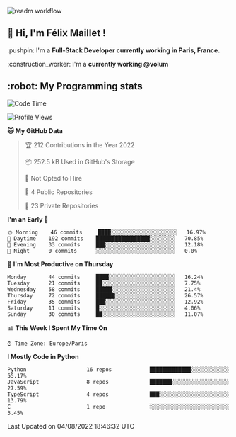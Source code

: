 ![readm workflow](https://github.com/fmaillet24/fmaillet24/actions/workflows/main.yml/badge.svg)

<h2>👋 Hi, I'm Félix Maillet !</h2>

<p>:pushpin: I'm a <strong>Full-Stack Developer currently working in Paris, France.</strong></p>
<p>:construction_worker: I'm a <strong>currently working @volum</strong></p>

<h2>:robot: My Programming stats</h2>

<!--START_SECTION:waka-->
![Code Time](http://img.shields.io/badge/Code%20Time-0%20secs-blue)

![Profile Views](http://img.shields.io/badge/Profile%20Views-0-blue)

**🐱 My GitHub Data** 

> 🏆 212 Contributions in the Year 2022
 > 
> 📦 252.5 kB Used in GitHub's Storage 
 > 
> 🚫 Not Opted to Hire
 > 
> 📜 4 Public Repositories 
 > 
> 🔑 23 Private Repositories  
 > 
**I'm an Early 🐤** 

```text
🌞 Morning    46 commits     ████░░░░░░░░░░░░░░░░░░░░░   16.97% 
🌆 Daytime    192 commits    █████████████████░░░░░░░░   70.85% 
🌃 Evening    33 commits     ███░░░░░░░░░░░░░░░░░░░░░░   12.18% 
🌙 Night      0 commits      ░░░░░░░░░░░░░░░░░░░░░░░░░   0.0%

```
📅 **I'm Most Productive on Thursday** 

```text
Monday       44 commits     ████░░░░░░░░░░░░░░░░░░░░░   16.24% 
Tuesday      21 commits     ██░░░░░░░░░░░░░░░░░░░░░░░   7.75% 
Wednesday    58 commits     █████░░░░░░░░░░░░░░░░░░░░   21.4% 
Thursday     72 commits     ██████░░░░░░░░░░░░░░░░░░░   26.57% 
Friday       35 commits     ███░░░░░░░░░░░░░░░░░░░░░░   12.92% 
Saturday     11 commits     █░░░░░░░░░░░░░░░░░░░░░░░░   4.06% 
Sunday       30 commits     ██░░░░░░░░░░░░░░░░░░░░░░░   11.07%

```


📊 **This Week I Spent My Time On** 

```text
⌚︎ Time Zone: Europe/Paris

```

**I Mostly Code in Python** 

```text
Python                   16 repos            █████████████░░░░░░░░░░░░   55.17% 
JavaScript               8 repos             ███████░░░░░░░░░░░░░░░░░░   27.59% 
TypeScript               4 repos             ███░░░░░░░░░░░░░░░░░░░░░░   13.79% 
C                        1 repo              ░░░░░░░░░░░░░░░░░░░░░░░░░   3.45%

```



 Last Updated on 04/08/2022 18:46:32 UTC
<!--END_SECTION:waka-->
